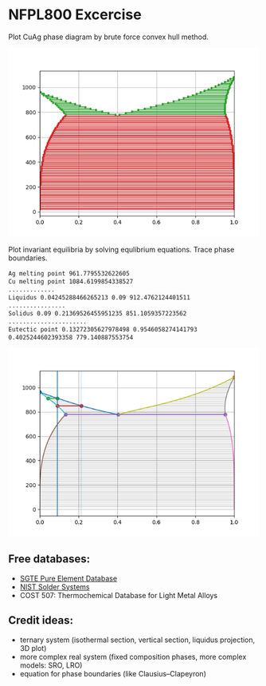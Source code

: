 NFPL800 Excercise
=================

Plot CuAg phase diagram by brute force convex hull method.

![](CuAg.png)


Plot invariant equilibria by solving equlibrium equations. Trace phase boundaries.
```
Ag melting point 961.7795532622605
Cu melting point 1084.6199854338527
.............
Liquidus 0.04245288466265213 0.09 912.4762124401511
................
Solidus 0.09 0.21369526455951235 851.1059357223562
......................
Eutectic point 0.13272305627978498 0.9546058274141793 0.4025244602393358 779.140887553754
```

![](AgCu_eq.png)


Free databases:
---------------
* [SGTE Pure Element Database](https://www.sgte.net/en/free-pure-substance-database)
* [NIST Solder Systems](https://www.metallurgy.nist.gov/phase/solder/solder.html)
* COST 507: Thermochemical Database for Light Metal Alloys 


Credit ideas:
-------------
* ternary system (isothermal section, vertical section, liquidus projection, 3D plot)
* more complex real system (fixed composition phases, more complex models: SRO, LRO)
* equation for phase boundaries (like Clausius–Clapeyron) 
